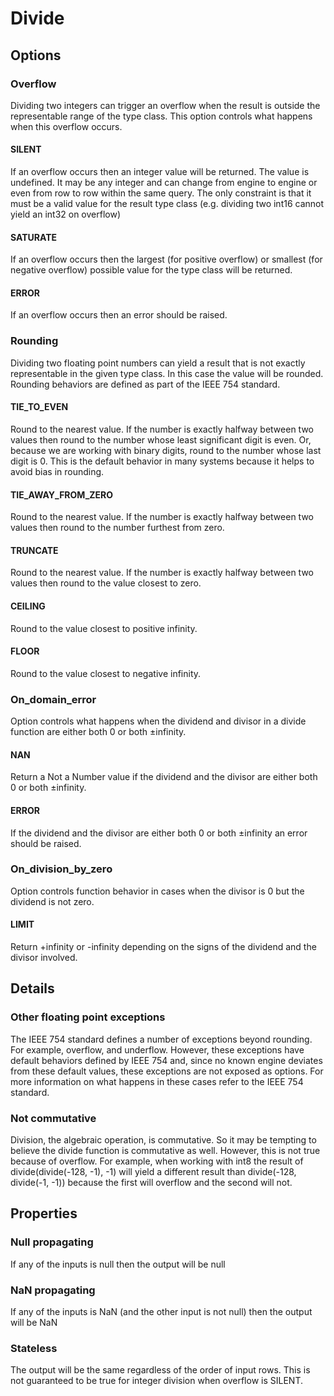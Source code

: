 # Divide

## Options

### Overflow

Dividing two integers can trigger an overflow when the result is outside the
representable range of the type class. This option controls what happens when
this overflow occurs.

#### SILENT

If an overflow occurs then an integer value will be returned. The value is
undefined. It may be any integer and can change from engine to engine or
even from row to row within the same query.  The only constraint is that it
must be a valid value for the result type class (e.g. dividing two int16
cannot yield an int32 on overflow)

#### SATURATE

If an overflow occurs then the largest (for positive overflow) or smallest
(for negative overflow) possible value for the type class will be returned.

#### ERROR

If an overflow occurs then an error should be raised.

### Rounding

Dividing two floating point numbers can yield a result that is not exactly
representable in the given type class. In this case the value will be rounded.
Rounding behaviors are defined as part of the IEEE 754 standard.

#### TIE_TO_EVEN

Round to the nearest value. If the number is exactly halfway between two
values then round to the number whose least significant digit is even. Or,
because we are working with binary digits, round to the number whose last digit
is 0. This is the default behavior in many systems because it helps to avoid
bias in rounding.

#### TIE_AWAY_FROM_ZERO

Round to the nearest value. If the number is exactly halfway between two values
then round to the number furthest from zero.

#### TRUNCATE

Round to the nearest value. If the number is exactly halfway between two values
then round to the value closest to zero.

#### CEILING

Round to the value closest to positive infinity.

#### FLOOR

Round to the value closest to negative infinity.

### On_domain_error

Option controls what happens when the dividend and divisor in a divide function
are either both 0 or both ±infinity.

#### NAN

Return a Not a Number value if the dividend and the divisor are either both 0 or
both ±infinity.

#### ERROR

If the dividend and the divisor are either both 0 or both ±infinity an error should 
be raised.

### On_division_by_zero

Option controls function behavior in cases when the divisor is 0 but the dividend is not zero.

#### LIMIT

Return +infinity or -infinity depending on the signs of the dividend and the divisor involved.

## Details

### Other floating point exceptions

The IEEE 754 standard defines a number of exceptions beyond rounding. For
example, overflow, and underflow. However, these exceptions
have default behaviors defined by IEEE 754 and, since no known engine deviates
from these default values, these exceptions are not exposed as options. For more
information on what happens in these cases refer to the IEEE 754 standard.

### Not commutative

Division, the algebraic operation, is commutative.  So it may be tempting to
believe the divide function is commutative as well.  However, this is not true
because of overflow.  For example, when working with int8 the result of
divide(divide(-128, -1), -1) will yield a different result than
divide(-128, divide(-1, -1)) because the first will overflow and the second
will not.

## Properties

### Null propagating

If any of the inputs is null then the output will be null

### NaN propagating

If any of the inputs is NaN (and the other input is not null) then the output
will be NaN

### Stateless

The output will be the same regardless of the order of input rows. This is not
guaranteed to be true for integer division when overflow is SILENT.
